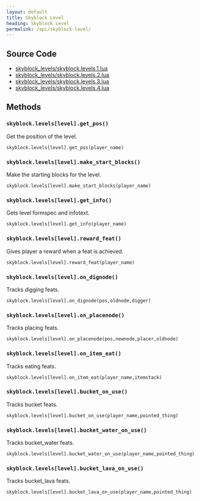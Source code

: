 ```yaml
---
layout: default
title: Skyblock Level
heading: Skyblock Level
permalink: /api/skyblock-level/
---
```



## Source Code

* [skyblock_levels/skyblock.levels.1.lua](https://github.com/cornernote/minetest-skyblock/blob/master/skyblock_levels/skyblock.levels.1.lua)
* [skyblock_levels/skyblock.levels.2.lua](https://github.com/cornernote/minetest-skyblock/blob/master/skyblock_levels/skyblock.levels.2.lua)
* [skyblock_levels/skyblock.levels.3.lua](https://github.com/cornernote/minetest-skyblock/blob/master/skyblock_levels/skyblock.levels.3.lua)
* [skyblock_levels/skyblock.levels.4.lua](https://github.com/cornernote/minetest-skyblock/blob/master/skyblock_levels/skyblock.levels.4.lua)


## Methods

### `skyblock.levels[level].get_pos()`

Get the position of the level.

```
skyblock.levels[level].get_pos(player_name)
```

### `skyblock.levels[level].make_start_blocks()`

Make the starting blocks for the level.

```
skyblock.levels[level].make_start_blocks(player_name)
```

### `skyblock.levels[level].get_info()`

Gets level formspec and infotext.

```
skyblock.levels[level].get_info(player_name)
```

### `skyblock.levels[level].reward_feat()`

Gives player a reward when a feat is achieved.

```
skyblock.levels[level].reward_feat(player_name)
```

### `skyblock.levels[level].on_dignode()`

Tracks digging feats.

```
skyblock.levels[level].on_dignode(pos,oldnode,digger)
```

### `skyblock.levels[level].on_placenode()`

Tracks placing feats.

```
skyblock.levels[level].on_placenode(pos,newnode,placer,oldnode)
```

### `skyblock.levels[level].on_item_eat()`

Tracks eating feats.

```
skyblock.levels[level].on_item_eat(player_name,itemstack)
```

### `skyblock.levels[level].bucket_on_use()`

Tracks bucket feats.

```
skyblock.levels[level].bucket_on_use(player_name,pointed_thing)
```

### `skyblock.levels[level].bucket_water_on_use()`

Tracks bucket_water feats.

```
skyblock.levels[level].bucket_water_on_use(player_name,pointed_thing)
```

### `skyblock.levels[level].bucket_lava_on_use()`

Tracks bucket_lava feats.

```
skyblock.levels[level].bucket_lava_on_use(player_name,pointed_thing)
```
